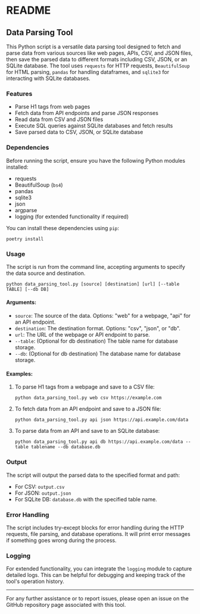 # README

## Data Parsing Tool

This Python script is a versatile data parsing tool designed to fetch and parse data from various sources like web pages, APIs, CSV, and JSON files, then save the parsed data to different formats including CSV, JSON, or an SQLite database. The tool uses `requests` for HTTP requests, `BeautifulSoup` for HTML parsing, `pandas` for handling dataframes, and `sqlite3` for interacting with SQLite databases.

### Features

- Parse H1 tags from web pages
- Fetch data from API endpoints and parse JSON responses
- Read data from CSV and JSON files
- Execute SQL queries against SQLite databases and fetch results
- Save parsed data to CSV, JSON, or SQLite database

### Dependencies

Before running the script, ensure you have the following Python modules installed:

- requests
- BeautifulSoup (`bs4`)
- pandas
- sqlite3
- json
- argparse
- logging (for extended functionality if required)

You can install these dependencies using `pip`:

```shell
poetry install
```

### Usage

The script is run from the command line, accepting arguments to specify the data source and destination.

```shell
python data_parsing_tool.py [source] [destination] [url] [--table TABLE] [--db DB]
```

#### Arguments:

- `source`: The source of the data. Options: "web" for a webpage, "api" for an API endpoint.
- `destination`: The destination format. Options: "csv", "json", or "db".
- `url`: The URL of the webpage or API endpoint to parse.
- `--table`: (Optional for db destination) The table name for database storage.
- `--db`: (Optional for db destination) The database name for database storage.

#### Examples:

1. To parse H1 tags from a webpage and save to a CSV file:

    ```shell
    python data_parsing_tool.py web csv https://example.com
    ```

2. To fetch data from an API endpoint and save to a JSON file:

    ```shell
    python data_parsing_tool.py api json https://api.example.com/data
    ```

3. To parse data from an API and save to an SQLite database:

    ```shell
    python data_parsing_tool.py api db https://api.example.com/data --table tablename --db database.db
    ```

### Output

The script will output the parsed data to the specified format and path:

- For CSV: `output.csv`
- For JSON: `output.json`
- For SQLite DB: `database.db` with the specified table name.

### Error Handling

The script includes try-except blocks for error handling during the HTTP requests, file parsing, and database operations. It will print error messages if something goes wrong during the process.

### Logging

For extended functionality, you can integrate the `logging` module to capture detailed logs. This can be helpful for debugging and keeping track of the tool's operation history.

---

For any further assistance or to report issues, please open an issue on the GitHub repository page associated with this tool.
